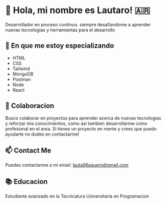 # 👋 Hola, mi nombre es Lautaro! 🇦🇷

Desarrollador en proceso continuo. siempre desafiandome a aprender nuevas tecnologias y herramientas para el desarrollo

## 🌱 En que me estoy especializando

- HTML
- CSS
- Tailwind
- MongoDB
- Postman
- Node
- React 

## 💞️ Colaboracion

Busco colaborar en proyectos para aprender acerca de nuevas tecnologias y reforzar mis conocimientos, como asi tambien desarrollarme como profesional en el area.
Si tienes un proyecto en mente y crees que puedo ayudarte no dudes en contactarme!

## 📫 Contact Me

Puedes contactarme a mi email: [lauta96aguero@gmail.com](mailto:lauta96aguero@gmail.com)

## 📚 Educacion

Estudiante avanzado en la Tecnicatura Universitaria en Programacion
<!---
LautaroAguero/LautaroAguero is a ✨ special ✨ repository because its `README.md` (this file) appears on your GitHub profile.
You can click the Preview link to take a look at your changes.
--->
